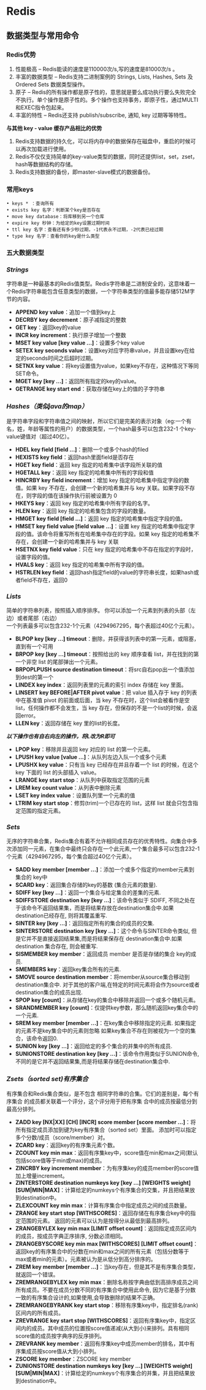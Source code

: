 # Redis

## 数据类型与常用命令

### Redis优势

1. 性能极高 – Redis能读的速度是110000次/s,写的速度是81000次/s 。
2. 丰富的数据类型 – Redis支持二进制案例的 Strings, Lists, Hashes, Sets 及 Ordered Sets 数据类型操作。
3. 原子 – Redis的所有操作都是原子性的，意思就是要么成功执行要么失败完全不执行。单个操作是原子性的。多个操作也支持事务，即原子性，通过MULTI和EXEC指令包起来。
4. 丰富的特性 – Redis还支持 publish/subscribe, 通知, key 过期等等特性。

**与其他 key - value 缓存产品相比的优势**

1. Redis支持数据的持久化，可以将内存中的数据保存在磁盘中，重启的时候可以再次加载进行使用。
2. Redis不仅仅支持简单的key-value类型的数据，同时还提供list，set，zset，hash等数据结构的存储。
3. Redis支持数据的备份，即master-slave模式的数据备份。

### 常用keys

    • keys * ：查询所有
    • exists key 名字：判断某个key是否存在
    • move key database：将库移到另一个仓库
    • expire key 秒钟：为给定的key设置过期时间
    • ttl key 名字：查看还有多少秒过期，-1代表永不过期，-2代表已经过期
    • type key 名字：查看你的key是什么类型

### 五大数据类型

### ***Strings***  

字符串是一种最基本的Redis值类型。Redis字符串是二进制安全的，这意味着一个Redis字符串能包含任意类型的数据，一个字符串类型的值最多能存储512M字节的内容。

* **APPEND key value**：追加一个值到key上
* **DECRBY key decrement**：原子减指定的整数
* **GET key**：返回key的value
* **INCR key increment**：执行原子增加一个整数
* **MSET key value [key value ...]**：设置多个key value
* **SETEX key seconds value**：设置key对应字符串value，并且设置key在给定的seconds时间之后超时过期。
* **SETNX key value**：将key设置值为value，如果key不存在，这种情况下等同SET命令。
* **MGET key [key ...]**：返回所有指定的key的value。
* **GETRANGE key start end**：获取存储在key上的值的子字符串

### ***Hashes（类似java的map）***  

是字符串字段和字符串值之间的映射，所以它们是完美的表示对象（eg:一个有名，姓，年龄等属性的用户）的数据类型，一个hash最多可以包含232-1 个key-value键值对（超过40亿）。

* **HDEL key field [field ...]**：删除一个或多个hash的filed
* **HEXISTS key field**：返回hash里面field是否存在
* **HGET key field**：返回 key 指定的哈希集中该字段所关联的值
* **HGETALL key**：返回 key 指定的哈希集中所有的字段和值
* **HINCRBY key field increment**：增加 key 指定的哈希集中指定字段的数值。如果 key 不存在，会创建一个新的哈希集并与 key 关联。如果字段不存在，则字段的值在该操作执行前被设置为 0
* **HKEYS key**：返回 key 指定的哈希集中所有字段的名字。
* **HLEN key**：返回 key 指定的哈希集包含的字段的数量。
* **HMGET key field [field ...]**：返回 key 指定的哈希集中指定字段的值。
* **HMSET key field value [field value ...]**：设置 key 指定的哈希集中指定字段的值。该命令将重写所有在哈希集中存在的字段。如果 key 指定的哈希集不存在，会创建一个新的哈希集并与 key 关联
* **HSETNX key field value**：只在 key 指定的哈希集中不存在指定的字段时，设置字段的值。
* **HVALS key**：返回 key 指定的哈希集中所有字段的值。
* **HSTRLEN key field**：返回hash指定field的value的字符串长度，如果hash或者field不存在，返回0

### ***Lists***  

简单的字符串列表，按照插入顺序排序。 你可以添加一个元素到列表的头部（左边）或者尾部（右边）  
一个列表最多可以包含232-1个元素（4294967295，每个表超过40亿个元素）。

* **BLPOP key [key ...] timeout**：删除，并获得该列表中的第一元素，或阻塞，直到有一个可用
* **BRPOP key [key ...] timeout**：按照给出的 key 顺序查看 list，并在找到的第一个非空 list 的尾部弹出一个元素。
* **BRPOPLPUSH source destination timeout**：将src自右pop出一个值添加到dest的第一个
* **LINDEX key index**：返回列表里的元素的索引 index 存储在 key 里面。
* **LINSERT key BEFORE|AFTER pivot value**：把 value 插入存于 key 的列表中在基准值 pivot 的前面或后面，当 key 不存在时，这个list会被看作是空list，任何操作都不会发生，当 key 存在，但保存的不是一个list的时候，会返回error。
* **LLEN key**：返回存储在 key 里的list的长度。  

***以下操作也有自右向左的操作，将L改为R即可***

* **LPOP key**：移除并且返回 key 对应的 list 的第一个元素。
* **LPUSH key value [value ...]**：从队列左边入队一个或多个元素
* **LPUSHX key value**：只有当 key 已经存在并且存着一个 list 的时候，在这个 key 下面的 list 的头部插入 value。 
* **LRANGE key start stop**：从队列中获取指定范围的元素
* **LREM key count value**：从列表中删除元素
* **LSET key index value**：设置队列里一个元素的值
* **LTRIM key start stop**：修剪(trim)一个已存在的 list，这样 list 就会只包含指定范围的指定元素。

### ***Sets***  

无序的字符串合集，Redis集合有着不允许相同成员存在的优秀特性。向集合中多次添加同一元素，在集合中最终只会存在一个此元素,一个集合最多可以包含232-1个元素（4294967295，每个集合超过40亿个元素）。

* **SADD key member [member ...]**：添加一个或多个指定的member元素到集合的 key中
* **SCARD key**：返回集合存储的key的基数 (集合元素的数量).
* **SDIFF key [key ...]**：返回一个集合与给定集合的差集的元素.
* **SDIFFSTORE destination key [key ...]**：该命令类似于 SDIFF, 不同之处在于该命令不返回结果集，而是将结果存放在destination集合中.如果destination已经存在, 则将其覆盖重写.
* **SINTER key [key ...]**：返回指定所有的集合的成员的交集.
* **SINTERSTORE destination key [key ...]**：这个命令与SINTER命令类似, 但是它并不是直接返回结果集,而是将结果保存在 destination集合中.如果destination 集合存在, 则会被重写.
* **SISMEMBER key member**：返回成员 member 是否是存储的集合 key的成员.
* **SMEMBERS key**：返回key集合所有的元素.
* **SMOVE source destination member**：将member从source集合移动到destination集合中. 对于其他的客户端,在特定的时间元素将会作为source或者destination集合的成员出现.
* **SPOP key [count]**：从存储在key的集合中移除并返回一个或多个随机元素。
* **SRANDMEMBER key [count]**：仅提供key参数，那么随机返回key集合中的一个元素.
* **SREM key member [member ...]**：在key集合中移除指定的元素. 如果指定的元素不是key集合中的元素则忽略 如果key集合不存在则被视为一个空的集合，该命令返回0.
* **SUNION key [key ...]**：返回给定的多个集合的并集中的所有成员.
* **SUNIONSTORE destination key [key ...]**：该命令作用类似于SUNION命令,不同的是它并不返回结果集,而是将结果存储在destination集合中.

### ***Zsets（sorted set)有序集合***  

有序集合和Redis集合类似，是不包含 相同字符串的合集。它们的差别是，每个有序集合 的成员都关联着一个评分，这个评分用于把有序集 合中的成员按最低分到最高分排列。

* **ZADD key [NX|XX] [CH] [INCR] score member [score member ...]**：将所有指定成员添加到键为key有序集合（sorted set）里面。 添加时可以指定多个分数/成员（score/member）对。
* **ZCARD key**：返回key的有序集元素个数。
* **ZCOUNT key min max**：返回有序集key中，score值在min和max之间(默认包括score值等于min或max)的成员。
* **ZINCRBY key increment member**：为有序集key的成员member的score值加上增量increment。
* **ZINTERSTORE destination numkeys key [key ...] [WEIGHTS weight] [SUM|MIN|MAX]**：计算给定的numkeys个有序集合的交集，并且把结果放到destination中。 
* **ZLEXCOUNT key min max**：计算有序集合中指定成员之间的成员数量。
* **ZRANGE key start stop [WITHSCORES]**：返回存储在有序集合key中的指定范围的元素。 返回的元素可以认为是按得分从最低到最高排列。
* **ZRANGEBYLEX key min max [LIMIT offset count]**：返回指定成员区间内的成员，按成员字典正序排序, 分数必须相同。 
* **ZRANGEBYSCORE key min max [WITHSCORES] [LIMIT offset count]**：返回key的有序集合中的分数在min和max之间的所有元素（包括分数等于max或者min的元素）。元素被认为是从低分到高分排序的。
* **ZREM key member [member ...]**：当key存在，但是其不是有序集合类型，就返回一个错误。
* **ZREMRANGEBYLEX key min max**：删除名称按字典由低到高排序成员之间所有成员。不要在成员分数不同的有序集合中使用此命令, 因为它是基于分数一致的有序集合设计的,如果使用,会导致删除的结果不正确。
* **ZREMRANGEBYRANK key start stop**：移除有序集key中，指定排名(rank)区间内的所有成员。
* **ZREVRANGE key start stop [WITHSCORES]**：返回有序集key中，指定区间内的成员。其中成员的位置按score值递减(从大到小)来排列。具有相同score值的成员按字典序的反序排列。
* **ZREVRANK key member**：返回有序集key中成员member的排名，其中有序集成员按score值从大到小排列。
* **ZSCORE key member**：ZSCORE key member
* **ZUNIONSTORE destination numkeys key [key ...] [WEIGHTS weight] [SUM|MIN|MAX]**：计算给定的numkeys个有序集合的并集，并且把结果放到destination中。